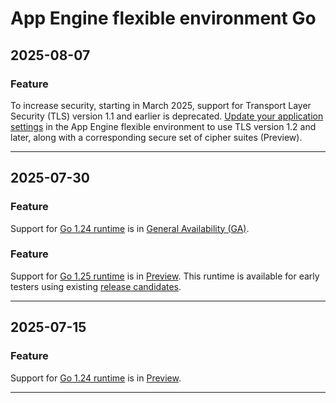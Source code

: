 # App Engine flexible environment Go

## 2025-08-07

### Feature

To increase security, starting in March 2025, support for Transport Layer Security (TLS) version 1.1 and earlier is deprecated. [Update your application settings](https://cloud.google.com/appengine/docs/flexible/secure-minimum-tls) in the App Engine flexible environment to use TLS version 1.2 and later, along with a corresponding secure set of cipher suites (Preview).

---
## 2025-07-30

### Feature

Support for [Go 1.24 runtime](https://cloud.google.com/appengine/docs/flexible/go/runtime) is in [General Availability (GA)](https://cloud.google.com/products/#product-launch-stages).

### Feature

Support for [Go 1.25 runtime](https://cloud.google.com/appengine/docs/flexible/go/runtime) is in [Preview](https://cloud.google.com/products/#product-launch-stages). This runtime is available for early testers using existing [release candidates](https://go.dev/dl/#unstable).

---
## 2025-07-15

### Feature

Support for [Go 1.24 runtime](https://cloud.google.com/appengine/docs/flexible/go/runtime) is in [Preview](https://cloud.google.com/products/#product-launch-stages).

---

